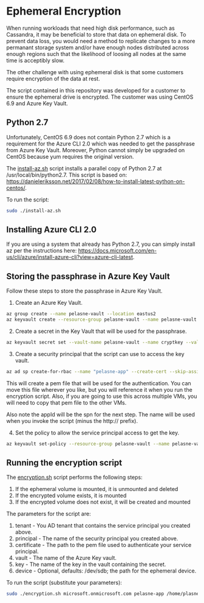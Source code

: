 # Ephemeral Encryption

When running workloads that need high disk performance, such as Cassandra, it may be beneficial to store that data on ephemeral disk. To prevent data loss, you would need a method to replicate changes to a more permanant storage system and/or have enough nodes distributed across enough regions such that the likelihood of loosing all nodes at the same time is acceptibly slow.

The other challenge with using ephemeral disk is that some customers require encryption of the data at rest.

The script contained in this repository was developed for a customer to ensure the ephemeral drive is encrypted. The customer was using CentOS 6.9 and Azure Key Vault.

## Python 2.7

Unfortunately, CentOS 6.9 does not contain Python 2.7 which is a requirement for the Azure CLI 2.0 which was needed to get the passphrase from Azure Key Vault. Moreover, Python cannot simply be upgraded on CentOS because yum requires the original version.

The [install-az.sh](install-az.sh) script installs a parallel copy of Python 2.7 at /usr/local/bin/python2.7. This script is based on: https://danieleriksson.net/2017/02/08/how-to-install-latest-python-on-centos/.

To run the script:

```bash
sudo ./install-az.sh
```

## Installing Azure CLI 2.0

If you are using a system that already has Python 2.7, you can simply install az per the instructions here: https://docs.microsoft.com/en-us/cli/azure/install-azure-cli?view=azure-cli-latest.

## Storing the passphrase in Azure Key Vault

Follow these steps to store the passphrase in Azure Key Vault.

1. Create an Azure Key Vault.

```bash
az group create --name pelasne-vault --location eastus2
az keyvault create --resource-group pelasne-vault --name pelasne-vault
```

2. Create a secret in the Key Vault that will be used for the passphrase.

```bash
az keyvault secret set --vault-name pelasne-vault --name cryptkey --value password
```

3. Create a security principal that the script can use to access the key vault.

```bash
az ad sp create-for-rbac --name "pelasne-app" --create-cert --skip-assignment
```

This will create a pem file that will be used for the authentication. You can move this file wherever you like, but you will reference it when you run the encryption script. Also, if you are going to use this across multiple VMs, you will need to copy that pem file to the other VMs.

Also note the appId will be the spn for the next step. The name will be used when you invoke the script (minus the http:// prefix).

4. Set the policy to allow the service principal access to get the key.

```bash
az keyvault set-policy --resource-group pelasne-vault --name pelasne-vault --spn <appId> --secret-permissions get
```

## Running the encryption script

The [encryption.sh](encryption.sh) script performs the following steps:

1. If the ephemeral volume is mounted, it is unmounted and deleted
2. If the encrypted volume exists, it is mounted
3. If the encrypted volume does not exist, it will be created and mounted

The parameters for the script are:

1. tenant - You AD tenant that contains the service principal you created above.
2. principal - The name of the security principal you created above.
3. certificate - The path to the pem file used to authenticate your service principal.
4. vault - The name of the Azure Key vault.
5. key - The name of the key in the vault containing the secret.
6. device - Optional, defaults: /dev/sdb; the path for the ephemeral device.

To run the script (substitute your parameters):

```bash
sudo ./encryption.sh microsoft.onmicrosoft.com pelasne-app /home/plasne/tmpECU54D.pem pelasne-vault cryptkey
```
